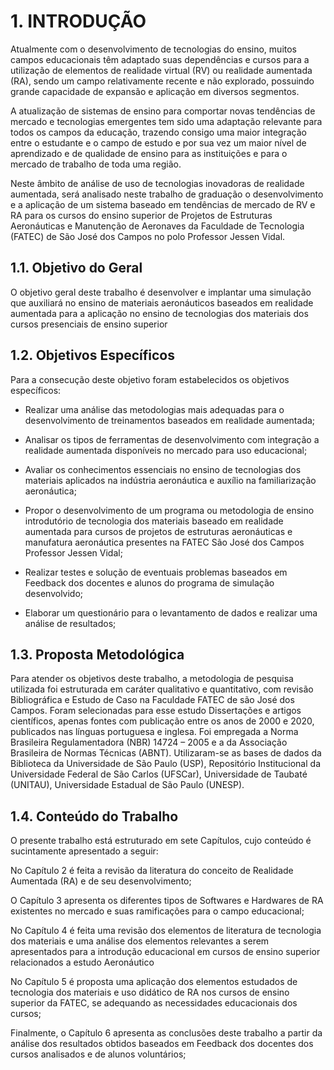 # 1. INTRODUÇÃO
Atualmente com o desenvolvimento de tecnologias do ensino, muitos campos educacionais têm adaptado suas dependências e cursos para a utilização de elementos de realidade virtual (RV) ou realidade aumentada (RA), sendo um campo relativamente recente e não explorado, possuindo grande capacidade de expansão e aplicação em diversos segmentos.

A atualização de sistemas de ensino para comportar novas tendências de mercado e tecnologias emergentes tem sido uma adaptação relevante para todos os campos da educação, trazendo consigo uma maior integração entre o estudante e o campo de estudo e por sua vez um maior nível de aprendizado e de qualidade de ensino para as instituições e para o mercado de trabalho de toda uma região.

Neste âmbito de análise de uso de tecnologias inovadoras de realidade aumentada, será analisado neste trabalho de graduação o desenvolvimento e a aplicação de um sistema baseado em tendências de mercado de RV e RA para os cursos do ensino superior de Projetos de Estruturas Aeronáuticas e Manutenção de Aeronaves da Faculdade de Tecnologia (FATEC) de São José dos Campos no polo Professor Jessen Vidal.

## 1.1. Objetivo do Geral
O objetivo geral deste trabalho é desenvolver e implantar uma simulação que auxiliará no ensino de materiais aeronáuticos baseados em realidade aumentada para a aplicação no ensino de tecnologias dos materiais dos cursos presenciais de ensino superior

## 1.2. Objetivos Específicos
Para a consecução deste objetivo foram estabelecidos os objetivos específicos:

- Realizar uma análise das metodologias mais adequadas para o desenvolvimento de treinamentos baseados em realidade aumentada;

- Analisar os tipos de ferramentas de desenvolvimento com integração a realidade aumentada disponíveis no mercado para uso educacional;

- Avaliar os conhecimentos essenciais no ensino de tecnologias dos materiais aplicados na indústria aeronáutica e auxílio na familiarização aeronáutica;

- Propor o desenvolvimento de um programa ou metodologia de ensino introdutório de tecnologia dos materiais baseado em realidade aumentada para cursos de projetos de estruturas aeronáuticas e manufatura aeronáutica presentes na FATEC São José dos Campos Professor Jessen Vidal;

- Realizar testes e solução de eventuais problemas baseados em Feedback dos docentes e alunos do programa de simulação desenvolvido;

- Elaborar um questionário para o levantamento de dados e realizar uma análise de resultados;


## 1.3. Proposta Metodológica
Para atender os objetivos deste trabalho, a metodologia de pesquisa utilizada foi estruturada em caráter qualitativo e quantitativo, com revisão Bibliográfica e Estudo de Caso na Faculdade FATEC de são José dos Campos. Foram selecionadas para esse estudo Dissertações e artigos científicos, apenas fontes com publicação entre os anos de 2000 e 2020, publicados nas línguas portuguesa e inglesa. Foi empregada a Norma Brasileira Regulamentadora (NBR) 14724 – 2005 e a da Associação Brasileira de Normas Técnicas (ABNT). Utilizaram-se as bases de dados da Biblioteca da Universidade de São Paulo (USP), Repositório Institucional da Universidade Federal de São Carlos (UFSCar), Universidade de Taubaté (UNITAU), Universidade Estadual de São Paulo (UNESP).


## 1.4. Conteúdo do Trabalho
O presente trabalho está estruturado em sete Capítulos, cujo conteúdo é sucintamente apresentado a seguir:

No Capítulo 2 é feita a revisão da literatura do conceito de Realidade Aumentada (RA) e de seu desenvolvimento;

O Capítulo 3 apresenta os diferentes tipos de Softwares e Hardwares de RA existentes no mercado e suas ramificações para o campo educacional;

No Capítulo 4 é feita uma revisão dos elementos de literatura de tecnologia dos materiais e uma análise dos elementos relevantes a serem apresentados para a introdução educacional em cursos de ensino superior relacionados a estudo Aeronáutico 

No Capítulo 5 é proposta uma aplicação dos elementos estudados de tecnologia dos materiais e uso didático de RA nos cursos de ensino superior da FATEC, se adequando as necessidades educacionais dos cursos;

Finalmente, o Capítulo 6 apresenta as conclusões deste trabalho a partir da análise dos resultados obtidos baseados em Feedback dos docentes dos cursos analisados e de alunos voluntários;
